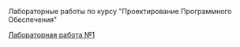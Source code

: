 Лабораторные работы по курсу "Проектирование Программного Обеспечения"

[Лабораторная работа №1](../../wikis/lab1)
